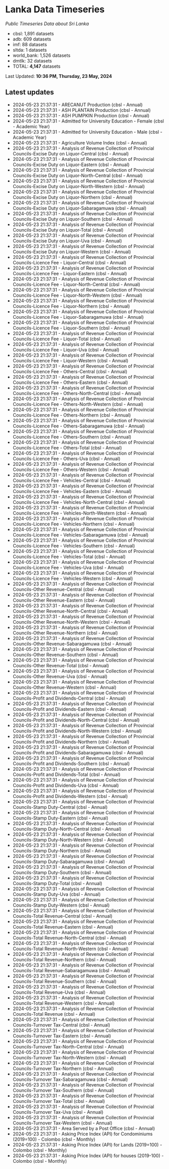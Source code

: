 # Lanka Data Timeseries
*Public Timeseries Data about Sri Lanka*

* cbsl: 1,891 datasets
* adb: 609 datasets
* imf: 88 datasets
* sltda: 1 datasets
* world_bank: 1,526 datasets
* dmtlk: 32 datasets
* TOTAL: **4,147** datasets

Last Updated: **10:36 PM, Thursday, 23 May, 2024**

## Latest updates

* 2024-05-23 21:37:31 - ARECANUT Production (cbsl - Annual)
* 2024-05-23 21:37:31 - ASH PLANTAIN Production (cbsl - Annual)
* 2024-05-23 21:37:31 - ASH PUMPKIN Production (cbsl - Annual)
* 2024-05-23 21:37:31 - Admitted for University Education - Female (cbsl - Academic Year)
* 2024-05-23 21:37:31 - Admitted for University Education - Male (cbsl - Academic Year)
* 2024-05-23 21:37:31 - Agriculture Volume Index (cbsl - Annual)
* 2024-05-23 21:37:31 - Analysis of Revenue Collection of Provincial Councils-Excise Duty on Liquor-Central (cbsl - Annual)
* 2024-05-23 21:37:31 - Analysis of Revenue Collection of Provincial Councils-Excise Duty on Liquor-Eastern (cbsl - Annual)
* 2024-05-23 21:37:31 - Analysis of Revenue Collection of Provincial Councils-Excise Duty on Liquor-North-Central (cbsl - Annual)
* 2024-05-23 21:37:31 - Analysis of Revenue Collection of Provincial Councils-Excise Duty on Liquor-North-Western (cbsl - Annual)
* 2024-05-23 21:37:31 - Analysis of Revenue Collection of Provincial Councils-Excise Duty on Liquor-Northern (cbsl - Annual)
* 2024-05-23 21:37:31 - Analysis of Revenue Collection of Provincial Councils-Excise Duty on Liquor-Sabaragamuwa (cbsl - Annual)
* 2024-05-23 21:37:31 - Analysis of Revenue Collection of Provincial Councils-Excise Duty on Liquor-Southern (cbsl - Annual)
* 2024-05-23 21:37:31 - Analysis of Revenue Collection of Provincial Councils-Excise Duty on Liquor-Total (cbsl - Annual)
* 2024-05-23 21:37:31 - Analysis of Revenue Collection of Provincial Councils-Excise Duty on Liquor-Uva (cbsl - Annual)
* 2024-05-23 21:37:31 - Analysis of Revenue Collection of Provincial Councils-Excise Duty on Liquor-Western (cbsl - Annual)
* 2024-05-23 21:37:31 - Analysis of Revenue Collection of Provincial Councils-Licence Fee - Liquor-Central (cbsl - Annual)
* 2024-05-23 21:37:31 - Analysis of Revenue Collection of Provincial Councils-Licence Fee - Liquor-Eastern (cbsl - Annual)
* 2024-05-23 21:37:31 - Analysis of Revenue Collection of Provincial Councils-Licence Fee - Liquor-North-Central (cbsl - Annual)
* 2024-05-23 21:37:31 - Analysis of Revenue Collection of Provincial Councils-Licence Fee - Liquor-North-Western (cbsl - Annual)
* 2024-05-23 21:37:31 - Analysis of Revenue Collection of Provincial Councils-Licence Fee - Liquor-Northern (cbsl - Annual)
* 2024-05-23 21:37:31 - Analysis of Revenue Collection of Provincial Councils-Licence Fee - Liquor-Sabaragamuwa (cbsl - Annual)
* 2024-05-23 21:37:31 - Analysis of Revenue Collection of Provincial Councils-Licence Fee - Liquor-Southern (cbsl - Annual)
* 2024-05-23 21:37:31 - Analysis of Revenue Collection of Provincial Councils-Licence Fee - Liquor-Total (cbsl - Annual)
* 2024-05-23 21:37:31 - Analysis of Revenue Collection of Provincial Councils-Licence Fee - Liquor-Uva (cbsl - Annual)
* 2024-05-23 21:37:31 - Analysis of Revenue Collection of Provincial Councils-Licence Fee - Liquor-Western (cbsl - Annual)
* 2024-05-23 21:37:31 - Analysis of Revenue Collection of Provincial Councils-Licence Fee - Others-Central (cbsl - Annual)
* 2024-05-23 21:37:31 - Analysis of Revenue Collection of Provincial Councils-Licence Fee - Others-Eastern (cbsl - Annual)
* 2024-05-23 21:37:31 - Analysis of Revenue Collection of Provincial Councils-Licence Fee - Others-North-Central (cbsl - Annual)
* 2024-05-23 21:37:31 - Analysis of Revenue Collection of Provincial Councils-Licence Fee - Others-North-Western (cbsl - Annual)
* 2024-05-23 21:37:31 - Analysis of Revenue Collection of Provincial Councils-Licence Fee - Others-Northern (cbsl - Annual)
* 2024-05-23 21:37:31 - Analysis of Revenue Collection of Provincial Councils-Licence Fee - Others-Sabaragamuwa (cbsl - Annual)
* 2024-05-23 21:37:31 - Analysis of Revenue Collection of Provincial Councils-Licence Fee - Others-Southern (cbsl - Annual)
* 2024-05-23 21:37:31 - Analysis of Revenue Collection of Provincial Councils-Licence Fee - Others-Total (cbsl - Annual)
* 2024-05-23 21:37:31 - Analysis of Revenue Collection of Provincial Councils-Licence Fee - Others-Uva (cbsl - Annual)
* 2024-05-23 21:37:31 - Analysis of Revenue Collection of Provincial Councils-Licence Fee - Others-Western (cbsl - Annual)
* 2024-05-23 21:37:31 - Analysis of Revenue Collection of Provincial Councils-Licence Fee - Vehicles-Central (cbsl - Annual)
* 2024-05-23 21:37:31 - Analysis of Revenue Collection of Provincial Councils-Licence Fee - Vehicles-Eastern (cbsl - Annual)
* 2024-05-23 21:37:31 - Analysis of Revenue Collection of Provincial Councils-Licence Fee - Vehicles-North-Central (cbsl - Annual)
* 2024-05-23 21:37:31 - Analysis of Revenue Collection of Provincial Councils-Licence Fee - Vehicles-North-Western (cbsl - Annual)
* 2024-05-23 21:37:31 - Analysis of Revenue Collection of Provincial Councils-Licence Fee - Vehicles-Northern (cbsl - Annual)
* 2024-05-23 21:37:31 - Analysis of Revenue Collection of Provincial Councils-Licence Fee - Vehicles-Sabaragamuwa (cbsl - Annual)
* 2024-05-23 21:37:31 - Analysis of Revenue Collection of Provincial Councils-Licence Fee - Vehicles-Southern (cbsl - Annual)
* 2024-05-23 21:37:31 - Analysis of Revenue Collection of Provincial Councils-Licence Fee - Vehicles-Total (cbsl - Annual)
* 2024-05-23 21:37:31 - Analysis of Revenue Collection of Provincial Councils-Licence Fee - Vehicles-Uva (cbsl - Annual)
* 2024-05-23 21:37:31 - Analysis of Revenue Collection of Provincial Councils-Licence Fee - Vehicles-Western (cbsl - Annual)
* 2024-05-23 21:37:31 - Analysis of Revenue Collection of Provincial Councils-Other Revenue-Central (cbsl - Annual)
* 2024-05-23 21:37:31 - Analysis of Revenue Collection of Provincial Councils-Other Revenue-Eastern (cbsl - Annual)
* 2024-05-23 21:37:31 - Analysis of Revenue Collection of Provincial Councils-Other Revenue-North-Central (cbsl - Annual)
* 2024-05-23 21:37:31 - Analysis of Revenue Collection of Provincial Councils-Other Revenue-North-Western (cbsl - Annual)
* 2024-05-23 21:37:31 - Analysis of Revenue Collection of Provincial Councils-Other Revenue-Northern (cbsl - Annual)
* 2024-05-23 21:37:31 - Analysis of Revenue Collection of Provincial Councils-Other Revenue-Sabaragamuwa (cbsl - Annual)
* 2024-05-23 21:37:31 - Analysis of Revenue Collection of Provincial Councils-Other Revenue-Southern (cbsl - Annual)
* 2024-05-23 21:37:31 - Analysis of Revenue Collection of Provincial Councils-Other Revenue-Total (cbsl - Annual)
* 2024-05-23 21:37:31 - Analysis of Revenue Collection of Provincial Councils-Other Revenue-Uva (cbsl - Annual)
* 2024-05-23 21:37:31 - Analysis of Revenue Collection of Provincial Councils-Other Revenue-Western (cbsl - Annual)
* 2024-05-23 21:37:31 - Analysis of Revenue Collection of Provincial Councils-Profit and Dividends-Central (cbsl - Annual)
* 2024-05-23 21:37:31 - Analysis of Revenue Collection of Provincial Councils-Profit and Dividends-Eastern (cbsl - Annual)
* 2024-05-23 21:37:31 - Analysis of Revenue Collection of Provincial Councils-Profit and Dividends-North-Central (cbsl - Annual)
* 2024-05-23 21:37:31 - Analysis of Revenue Collection of Provincial Councils-Profit and Dividends-North-Western (cbsl - Annual)
* 2024-05-23 21:37:31 - Analysis of Revenue Collection of Provincial Councils-Profit and Dividends-Northern (cbsl - Annual)
* 2024-05-23 21:37:31 - Analysis of Revenue Collection of Provincial Councils-Profit and Dividends-Sabaragamuwa (cbsl - Annual)
* 2024-05-23 21:37:31 - Analysis of Revenue Collection of Provincial Councils-Profit and Dividends-Southern (cbsl - Annual)
* 2024-05-23 21:37:31 - Analysis of Revenue Collection of Provincial Councils-Profit and Dividends-Total (cbsl - Annual)
* 2024-05-23 21:37:31 - Analysis of Revenue Collection of Provincial Councils-Profit and Dividends-Uva (cbsl - Annual)
* 2024-05-23 21:37:31 - Analysis of Revenue Collection of Provincial Councils-Profit and Dividends-Western (cbsl - Annual)
* 2024-05-23 21:37:31 - Analysis of Revenue Collection of Provincial Councils-Stamp Duty-Central (cbsl - Annual)
* 2024-05-23 21:37:31 - Analysis of Revenue Collection of Provincial Councils-Stamp Duty-Eastern (cbsl - Annual)
* 2024-05-23 21:37:31 - Analysis of Revenue Collection of Provincial Councils-Stamp Duty-North-Central (cbsl - Annual)
* 2024-05-23 21:37:31 - Analysis of Revenue Collection of Provincial Councils-Stamp Duty-North-Western (cbsl - Annual)
* 2024-05-23 21:37:31 - Analysis of Revenue Collection of Provincial Councils-Stamp Duty-Northern (cbsl - Annual)
* 2024-05-23 21:37:31 - Analysis of Revenue Collection of Provincial Councils-Stamp Duty-Sabaragamuwa (cbsl - Annual)
* 2024-05-23 21:37:31 - Analysis of Revenue Collection of Provincial Councils-Stamp Duty-Southern (cbsl - Annual)
* 2024-05-23 21:37:31 - Analysis of Revenue Collection of Provincial Councils-Stamp Duty-Total (cbsl - Annual)
* 2024-05-23 21:37:31 - Analysis of Revenue Collection of Provincial Councils-Stamp Duty-Uva (cbsl - Annual)
* 2024-05-23 21:37:31 - Analysis of Revenue Collection of Provincial Councils-Stamp Duty-Western (cbsl - Annual)
* 2024-05-23 21:37:31 - Analysis of Revenue Collection of Provincial Councils-Total Revenue-Central (cbsl - Annual)
* 2024-05-23 21:37:31 - Analysis of Revenue Collection of Provincial Councils-Total Revenue-Eastern (cbsl - Annual)
* 2024-05-23 21:37:31 - Analysis of Revenue Collection of Provincial Councils-Total Revenue-North-Central (cbsl - Annual)
* 2024-05-23 21:37:31 - Analysis of Revenue Collection of Provincial Councils-Total Revenue-North-Western (cbsl - Annual)
* 2024-05-23 21:37:31 - Analysis of Revenue Collection of Provincial Councils-Total Revenue-Northern (cbsl - Annual)
* 2024-05-23 21:37:31 - Analysis of Revenue Collection of Provincial Councils-Total Revenue-Sabaragamuwa (cbsl - Annual)
* 2024-05-23 21:37:31 - Analysis of Revenue Collection of Provincial Councils-Total Revenue-Southern (cbsl - Annual)
* 2024-05-23 21:37:31 - Analysis of Revenue Collection of Provincial Councils-Total Revenue-Uva (cbsl - Annual)
* 2024-05-23 21:37:31 - Analysis of Revenue Collection of Provincial Councils-Total Revenue-Western (cbsl - Annual)
* 2024-05-23 21:37:31 - Analysis of Revenue Collection of Provincial Councils-Total Revenue (cbsl - Annual)
* 2024-05-23 21:37:31 - Analysis of Revenue Collection of Provincial Councils-Turnover Tax-Central (cbsl - Annual)
* 2024-05-23 21:37:31 - Analysis of Revenue Collection of Provincial Councils-Turnover Tax-Eastern (cbsl - Annual)
* 2024-05-23 21:37:31 - Analysis of Revenue Collection of Provincial Councils-Turnover Tax-North-Central (cbsl - Annual)
* 2024-05-23 21:37:31 - Analysis of Revenue Collection of Provincial Councils-Turnover Tax-North-Western (cbsl - Annual)
* 2024-05-23 21:37:31 - Analysis of Revenue Collection of Provincial Councils-Turnover Tax-Northern (cbsl - Annual)
* 2024-05-23 21:37:31 - Analysis of Revenue Collection of Provincial Councils-Turnover Tax-Sabaragamuwa (cbsl - Annual)
* 2024-05-23 21:37:31 - Analysis of Revenue Collection of Provincial Councils-Turnover Tax-Southern (cbsl - Annual)
* 2024-05-23 21:37:31 - Analysis of Revenue Collection of Provincial Councils-Turnover Tax-Total (cbsl - Annual)
* 2024-05-23 21:37:31 - Analysis of Revenue Collection of Provincial Councils-Turnover Tax-Uva (cbsl - Annual)
* 2024-05-23 21:37:31 - Analysis of Revenue Collection of Provincial Councils-Turnover Tax-Western (cbsl - Annual)
* 2024-05-23 21:37:31 - Area Served by a Post Office (cbsl - Annual)
* 2024-05-23 21:37:31 - Asking Price Index (API) for Condominiums (2019=100) - Colombo (cbsl - Monthly)
* 2024-05-23 21:37:31 - Asking Price Index (API) for Lands (2019=100) - Colombo (cbsl - Monthly)
* 2024-05-23 21:37:31 - Asking Price Index (API) for houses (2019-100) - Colombo (cbsl - Monthly)